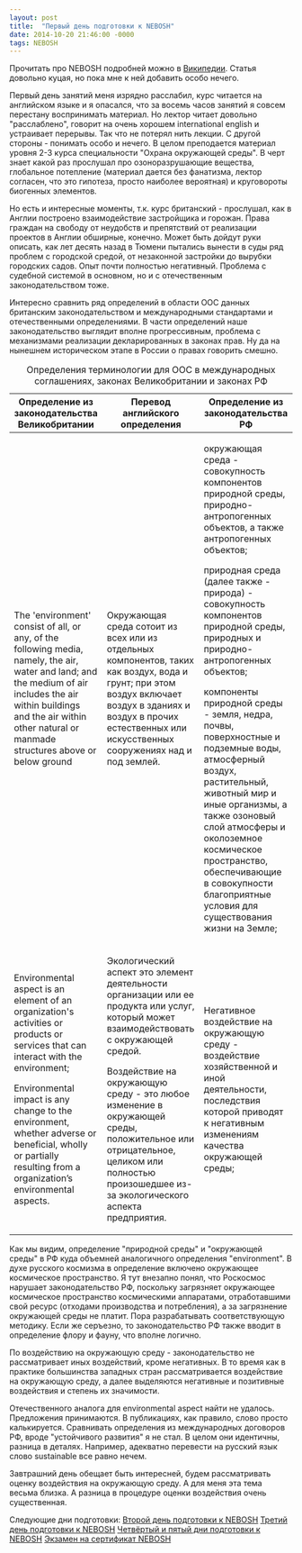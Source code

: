 ```yaml
---
layout: post
title:  "Первый день подготовки к NEBOSH"
date: 2014-10-20 21:46:00 -0000
tags: NEBOSH
---
```


Прочитать про NEBOSH подробней можно в [Википедии](https://ru.wikipedia.org/wiki/NEBOSH). Статья довольно куцая, но пока мне к ней добавить особо нечего.

Первый день занятий меня изрядно расслабил, курс читается на английском языке и я опасался, что за восемь часов занятий я совсем перестану воспринимать материал. Но лектор читает довольно "расслаблено", говорит на очень хорошем international english и устраивает перерывы. Так что не потерял нить лекции. С другой стороны - понимать особо и нечего.  В целом преподается материал уровня 2-3 курса специальности "Охрана окружающей среды". В черт знает какой раз прослушал про озоноразрушающие вещества, глобальное потепление (материал дается без фанатизма, лектор согласен, что это гипотеза, просто наиболее вероятная) и круговороты биогенных элементов.

Но есть и интересные моменты, т.к. курс британский - прослушал, как в Англии построено взаимодействие застройщика и горожан. Права граждан на свободу от неудобств и препятствий от реализации проектов в Англии обширные, конечно. Может быть дойдут руки описать, как лет десять назад в Тюмени пытались вынести в суды ряд проблем с городской средой, от незаконной застройки до вырубки городских садов. Опыт почти полностью негативный. Проблема с судебной системой в основном, но и с отечественным законодательством тоже.

Интересно сравнить ряд определений в области ООС данных британским законодательством и международными стандартами и отечественными определениями. В части определений наше законодательство выглядит вполне прогрессивным, проблема с механизмами реализации декларированных в законах прав. Ну да на нынешнем историческом этапе в России о правах говорить смешно.

<table>
<caption>
	Определения терминологии для ООС в международных соглашениях, законах Великобритании и законах РФ
</caption>
<thead>
<tr>
	<th>Определение из законодательства Великобритании</th>
	<th>Перевод английского определения</th>
	<th>Определение из законодательства РФ</th>
</tr>
</thead>
<tbody>
<tr>
	<td>The 'environment' consist of all, or any, of the following media, namely, the air, water and land; and the medium of air includes the air within buildings and the air within other natural or manmade structures above or below ground</td>
	<td>Окружающая среда сотоит из всех или из отдельных компонентов, таких как воздух, вода и грунт; при этом воздух включает воздух в зданиях и воздух в прочих естественных или искусственных сооружениях над и под землей.</td> 
	<td><p>окружающая среда - совокупность компонентов природной среды, природно-антропогенных объектов, а также антропогенных объектов;</p>
	<p>природная среда (далее также - природа) - совокупность компонентов природной среды, природных и природно-антропогенных объектов;</p>
	<p>компоненты природной среды - земля, недра, почвы, поверхностные и подземные воды, атмосферный воздух, растительный, животный мир и иные организмы, а также озоновый слой атмосферы и околоземное космическое пространство, обеспечивающие в совокупности благоприятные условия для существования жизни на Земле;</p></td>
</tr>
<tr>
	<td><p>Environmental aspect is an element of an organization's activities or products or services that can interact with the environment;</p>
	<p>Environmental impact is any change to the environment, whether adverse or beneficial, wholly or partially resulting from a organization’s environmental aspects.</p></td>
	<td><p>Экологический аспект это элемент деятельности организации или ее продукта или услуг, который может взаимодействовать с окружающей средой.</p>
	<p>Воздействие на окружающую среду - это любое изменение в окружающей среды, положительное или отрицательное, целиком или полностью произошедшее из-за экологического аспекта предприятия.</p></td>
	<td>Негативное воздействие на окружающую среду - воздействие хозяйственной и иной деятельности, последствия которой приводят к негативным изменениям качества окружающей среды;</td>
</tr>
</tbody>
</table>

Как мы видим, определение "природной среды" и "окружающей среды" в РФ куда объемней аналогичного определения "environment". В духе русского космизма в определение включено окружающее космическое пространство. Я тут внезапно понял, что Роскосмос нарушает законодательство РФ, поскольку загрязняет окружающее космическое пространство космическими аппаратами, отработавшими свой ресурс (отходами производства и потребления), а за загрязнение окружающей среды не платит. Пора разрабатывать соответствующую методику. Если же серъезно, то законодательство РФ также вводит в определение флору и фауну, что вполне логично.

По воздействию на окружающую среду - законодательство не рассматривает иных воздействий, кроме негативных. В то время как в практике большинства западных стран рассматривается воздействие на окружающую среду, а далее выделяются негативные и позитивные воздействия и степень их значимости.

Отечественного аналога для environmental aspect найти не удалось. Предложения принимаются. В публикациях, как правило, слово просто калькируется. Сравнивать определения из международных договоров РФ, вроде "устойчивого развития" я не стал. В целом они идентичны, разница в деталях. Например, адекватно перевести на русский язык слово sustainable все равно нечем.

Завтрашний день обещает быть интересней, будем рассматривать оценку воздействия на окружающую среду. А для меня эта тема весьма близка. А разница в процедуре оценки воздействия очень существенная. 

Следующие дни подготовки:
[Второй день подготовки к NEBOSH](/blog/2014/nebosh-day2)
[Третий день подготовки к NEBOSH](/blog/2014/nebosh-day3)
[Четвёртый и пятый дни подготовки к NEBOSH](/blog/2014/nebosh-day45)
[Экзамен на сертификат NEBOSH](/blog/2014/nebosh-exam)